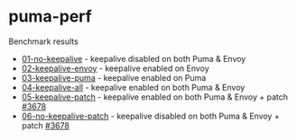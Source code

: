 # puma-perf

Benchmark results
- [01-no-keepalive](01-no-keepalive) - keepalive disabled on both Puma & Envoy
- [02-keepalive-envoy](02-keepalive-envoy) - keepalive enabled on Envoy
- [03-keepalive-puma](03-keepalive-puma) - keepalive enabled on Puma
- [04-keepalive-all](04-keepalive-all) - keepalive enabled on both Puma & Envoy
- [05-keepalive-patch](05-keepalive-patch) - keepalive enabled on both Puma & Envoy + patch [#3678](https://github.com/puma/puma/pull/3678)
- [06-no-keepalive-patch](06-no-keepalive-patch) - keepalive disabled on both Puma & Envoy + patch [#3678](https://github.com/puma/puma/pull/3678)